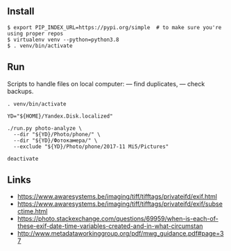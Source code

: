 ## Install

```
$ export PIP_INDEX_URL=https://pypi.org/simple  # to make sure you're using proper repos
$ virtualenv venv --python=python3.8
$ . venv/bin/activate
```

## Run
Scripts to handle files on local computer:
— find duplicates,
— check backups.

```
. venv/bin/activate

YD="${HOME}/Yandex.Disk.localized"

./run.py photo-analyze \
  --dir "${YD}/Photo/phone/" \
  --dir "${YD}/Фотокамера/" \
  --exclude "${YD}/Photo/phone/2017-11 Mi5/Pictures"

deactivate
```

## Links

* https://www.awaresystems.be/imaging/tiff/tifftags/privateifd/exif.html
* https://www.awaresystems.be/imaging/tiff/tifftags/privateifd/exif/subsectime.html
* https://photo.stackexchange.com/questions/69959/when-is-each-of-these-exif-date-time-variables-created-and-in-what-circumstan
* http://www.metadataworkinggroup.org/pdf/mwg_guidance.pdf#page=37
